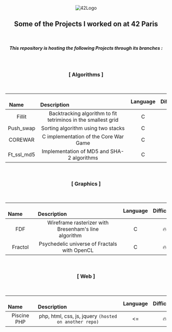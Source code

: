 <p align="center">
  <img src="https://i.imgur.com/GzO2IMr.png" alt="42Logo">
</p>

<h2 align="center">Some of the Projects I worked on at 42 Paris</h2>
<br>

<h5 align="center">  This repository is hosting the following Projects through its branches : </h5>

</br>

<h3 align="center" > [ Algorithms ] </h3> </br>

|  Name  |          Description           | Language | Difficulty |                          Link                         |
|:--------------:|:-------------------------------------------------------------:|:--------:|:----------:|:-----------------------------------------------------:|
|   Fillit  | Backtracking algorithm to fit tetriminos in the smallest grid |     C    |     🔥     |   [HERE](https://github.com/hlombard/42/tree/Fillit)  |
| Push_swap |               Sorting algorithm using two stacks              |     C    |     🔥     | [HERE](https://github.com/hlombard/42/tree/push_swap) |
|  COREWAR  |             C implementation of the Core War Game             |     C    |     🔥🔥🔥     |  [HERE](https://github.com/hlombard/42/tree/Corewar)  |
|  Ft_ssl_md5 |             Implementation of MD5 and SHA-2 algorithms             |     C    |     🔥🔥     |  [HERE](https://github.com/hlombard/42/tree/ft_ssl_md5) |
</br>

<h3 align="center" > [ Graphics ] </h3> </br>

|  Name  |          Description          | Language | Difficulty |                         Link                        |
|:-------:|:----------------------------------------------------:|:--------:|:----------:|:---------------------------------------------------:|
|   FDF   | Wireframe rasterizer with Bresenham's line algorithm   |     C    |     🔥     |   [HERE](https://github.com/hlombard/42/tree/FdF)   |
| Fractol |     Psychedelic universe of Fractals with OpenCL     |     C    |     🔥     | [HERE](https://github.com/hlombard/42/tree/fractol) |
</br>

<h3 align="center" > [ Web ] </h3> </br>

|  Name  |           Description          | Language | Difficulty |                       Link                      |
|:-----------:|:--------------------------:|:--------:|:----------:|:-----------------------------------------------:|
| Piscine PHP | php, html, css, js, jquery ``(hosted on another repo)`` |    <=   |     🔥    | [HERE](https://github.com/hlombard/Piscine_PHP) |
</br>
